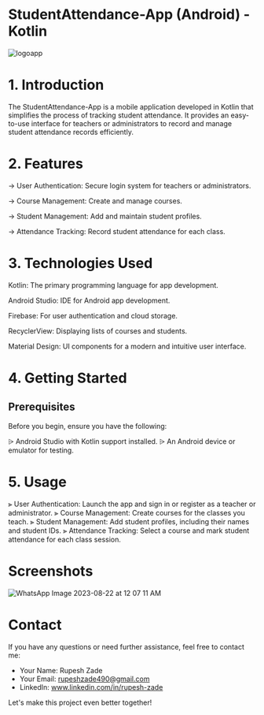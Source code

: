 # StudentAttendance-App (Android) - Kotlin

![logoapp](https://github.com/RupeshzadeRNZ/StudentAttendance-App/assets/124900974/06867852-fc51-4efe-ae68-9339d61b7a23)


# 1. Introduction
The StudentAttendance-App is a mobile application developed in Kotlin that simplifies the process of tracking student attendance.
It provides an easy-to-use interface for teachers or administrators to record and manage student attendance records efficiently.


# 2. Features
-> User Authentication: Secure login system for teachers or administrators.

-> Course Management: Create and manage courses.

-> Student Management: Add and maintain student profiles.

-> Attendance Tracking: Record student attendance for each class.


# 3. Technologies Used
Kotlin: The primary programming language for app development.

Android Studio: IDE for Android app development.

Firebase: For user authentication and cloud storage.

RecyclerView: Displaying lists of courses and students.

Material Design: UI components for a modern and intuitive user interface.


# 4. Getting Started
## Prerequisites
Before you begin, ensure you have the following:

⩥ Android Studio with Kotlin support installed.
⩥ An Android device or emulator for testing.


# 5. Usage
⫸ User Authentication: Launch the app and sign in or register as a teacher or administrator.
⫸ Course Management: Create courses for the classes you teach.
⫸ Student Management: Add student profiles, including their names and student IDs.
⫸ Attendance Tracking: Select a course and mark student attendance for each class session.


# Screenshots

![WhatsApp Image 2023-08-22 at 12 07 11 AM](https://github.com/RupeshzadeRNZ/StudentAttendance-App/assets/124900974/d31b7fa9-a82d-47f7-afdc-9e59554c0492)


# Contact 
If you have any questions or need further assistance, feel free to contact me:

- Your Name: Rupesh Zade
- Your Email: rupeshzade490@gmail.com
- LinkedIn: www.linkedin.com/in/rupesh-zade



Let's make this project even better together!
